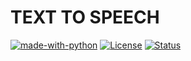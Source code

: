 # TEXT TO SPEECH

[![made-with-python](https://img.shields.io/badge/Made%20with-Python-1f425f.svg)](https://www.python.org/)
[![License](https://img.shields.io/badge/License-MIT-<COLOR>.svg)](https://shields.io/)
[![Status](https://img.shields.io/badge/Status-Em%20desenvolvimento-yellow)](https://shields.io)
